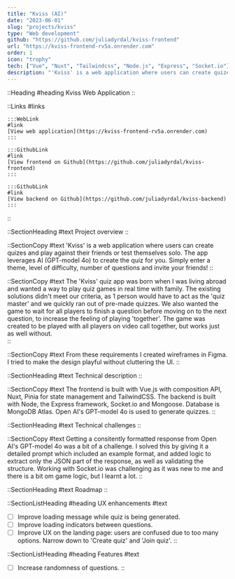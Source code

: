 ```yaml
---
title: "Kviss (AI)"
date: "2023-06-01"
slug: "projects/kviss"
type: "Web development"
github: "https://github.com/juliadyrdal/kviss-frontend"
url: "https://kviss-frontend-rv5a.onrender.com"
order: 1
icon: "trophy"
tech: ["Vue", "Nuxt", "Tailwindcss", "Node.js", "Express", "Socket.io"]
description: "'Kviss' is a web application where users can create quizes and play against their friends or test themselves solo. The app leverages AI (GPT-model 4o) to create the quiz for you. Simply enter a theme, level of difficulty, number of questions and invite your friends!"
---
```


::Heading 
#heading 
Kviss Web Application
::

::Links
#links

    :::WebLink
    #link
    [View web application](https://kviss-frontend-rv5a.onrender.com)
    :::

    :::GithubLink
    #link
    [View frontend on Github](https://github.com/juliadyrdal/kviss-frontend)
    :::

    :::GithubLink
    #link
    [View backend on Github](https://github.com/juliadyrdal/kviss-backend)
    :::

::

::SectionHeading
#text
Project overview
::

::SectionCopy
#text
'Kviss' is a web application where users can create quizes and play against their friends or test themselves solo. The app leverages AI (GPT-model 4o) to create the quiz for you. Simply enter a theme, level of difficulty, number of questions and invite your friends!
::

::SectionCopy
#text
The 'Kviss' quiz app was born when I was living abroad and wanted a way to play quiz games in real time with family. The existing solutions didn't meet our criteria, as 1 person would have to act as the 'quiz master' and we quickly ran out of pre-made quizzes. We also wanted the game to wait for all players to finish a question before moving on to the next question, to increase the feeling of playing 'together'. The game was created to be played with all players on video call together, but works just as well without.  
::

::SectionCopy
#text
From these requirements I created wireframes in Figma. I tried to make the design playful without cluttering the UI.
::

::SectionHeading
#text
Technical description
::

::SectionCopy
#text
The frontend is built with Vue.js with composition API, Nuxt, Pinia for state management and TailwindCSS. The backend is built with Node, the Express framework, Socket.io and Mongoose. Database is MongoDB Atlas. Open AI's GPT-model 4o is used to generate quizzes. 
::

::SectionHeading
#text
Technical challenges
::

::SectionCopy
#text
Getting a consitently formatted response from Open AI's GPT-model 4o was a bit of a challenge. I solved this by giving it a detailed prompt which included an example format, and added logic to extract only the JSON part of the response, as well as validating the structure. Working with Socket.io was challenging as it was new to me and there is a bit om game logic, but I learnt a lot.
::

::SectionHeading
#text
Roadmap
::

::SectionListHeading
#heading
UX enhancements
#text
- [ ] Improve loading message while quiz is being generated.
- [ ] Improve loading indicators between questions.
- [ ] Improve UX on the landing page: users are confused due to too many options. Narrow down to 'Create quiz' and 'Join quiz'.
::

::SectionListHeading
#heading
Features
#text
- [ ] Increase randomness of questions.
::